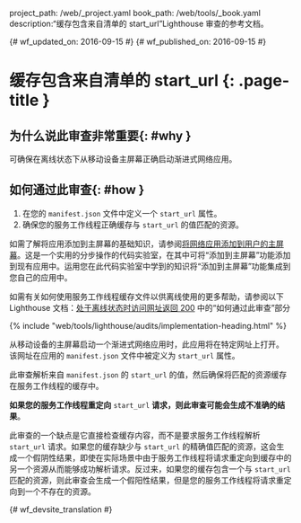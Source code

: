 project_path: /web/_project.yaml
book_path: /web/tools/_book.yaml
description:“缓存包含来自清单的 start_url”Lighthouse 审查的参考文档。

{# wf_updated_on: 2016-09-15 #}
{# wf_published_on: 2016-09-15 #}

# 缓存包含来自清单的 start_url {: .page-title }

## 为什么说此审查非常重要{: #why }

可确保在离线状态下从移动设备主屏幕正确启动渐进式网络应用。


## 如何通过此审查{: #how }

1. 在您的 `manifest.json` 文件中定义一个 `start_url` 属性。
2. 确保您的服务工作线程正确缓存与 `start_url` 的值匹配的资源。


如需了解将应用添加到主屏幕的基础知识，请参阅[将网络应用添加到用户的主屏幕](https://codelabs.developers.google.com/codelabs/add-to-home-screen)。这是一个实用的分步操作的代码实验室，在其中可将“添加到主屏幕”功能添加到现有应用中。运用您在此代码实验室中学到的知识将“添加到主屏幕”功能集成到您自己的应用中。


如需有关如何使用服务工作线程缓存文件以供离线使用的更多帮助，请参阅以下 Lighthouse 文档：[处于离线状态时访问网址返回 200](http-200-when-offline#how) 中的“如何通过此审查”部分



{% include "web/tools/lighthouse/audits/implementation-heading.html" %}

从移动设备的主屏幕启动一个渐进式网络应用时，此应用将在特定网址上打开。
该网址在应用的 `manifest.json` 文件中被定义为 `start_url` 属性。


此审查解析来自 `manifest.json` 的 `start_url` 的值，然后确保将匹配的资源缓存在服务工作线程的缓存中。


**如果您的服务工作线程重定向** `start_url` **请求，则此审查可能会生成不准确的结果**。


此审查的一个缺点是它直接检查缓存内容，而不是要求服务工作线程解析 `start_url` 请求。如果您的缓存缺少与 `start_url` 的精确值匹配的资源，这会生成一个假阴性结果，即使在实际场景中由于服务工作线程将请求重定向到缓存中的另一个资源从而能够成功解析请求。反过来，如果您的缓存包含一个与 `start_url` 匹配的资源，则此审查会生成一个假阳性结果，但是您的服务工作线程将请求重定向到一个不存在的资源。





{# wf_devsite_translation #}
